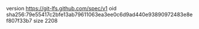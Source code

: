 version https://git-lfs.github.com/spec/v1
oid sha256:79e55417c2bfe13ab79611063ea3ee0c6d9ad440e93890972483e8ef807f33b7
size 2208

